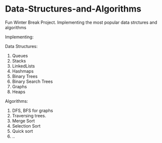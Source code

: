 # Data-Structures-and-Algorithms
Fun Winter Break Project. Implementing the most popular data strctures and algorithms




Implementing:

Data Structures: 
1. Queues 
2. Stacks
3. LinkedLists
4. Hashmaps
5. Binary Trees
6. Binary Search Trees
7. Graphs 
8. Heaps 


Algorithms: 
1. DFS, BFS for graphs 
2. Traversing trees. 
3. Merge Sort
4. Selection Sort
5. Quick sort
6. ..
